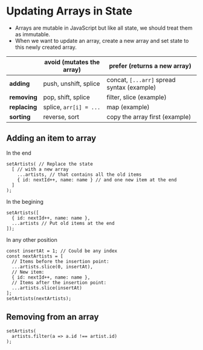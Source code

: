 # Updating Arrays in State

- Arrays are mutable in JavaScript but like all state, we should treat them as immutable.
- When we want to update an array, create a new array and set state to this newly created array.

|                      | avoid (mutates the array) | prefer (returns a new array)                    |
|----------------------|----------------------------|------------------------------------------------|
| **adding**           | push, unshift, splice      | concat, `[...arr]` spread syntax (example)     |
| **removing**         | pop, shift, splice         | filter, slice (example)                        |
| **replacing**        | splice, `arr[i] = ...`     | map (example)                                  |
| **sorting**          | reverse, sort              | copy the array first (example)                 |


## Adding an item to array

In the end

```tsx
setArtists( // Replace the state
  [ // with a new array
    ...artists, // that contains all the old items
    { id: nextId++, name: name } // and one new item at the end
  ]
);
```

In the begining

```tsx
setArtists([
  { id: nextId++, name: name },
  ...artists // Put old items at the end
]);
```

In any other position

```tsx
const insertAt = 1; // Could be any index
const nextArtists = [
  // Items before the insertion point:
  ...artists.slice(0, insertAt),
  // New item:
  { id: nextId++, name: name },
  // Items after the insertion point:
  ...artists.slice(insertAt)
];
setArtists(nextArtists);
```


## Removing from an array 

```tsx
setArtists(
  artists.filter(a => a.id !== artist.id)
);
```

